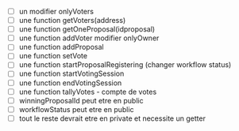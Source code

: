 - [ ] un modifier onlyVoters
- [ ] une function getVoters(address)
- [ ] une function getOneProposal(idproposal)
- [ ] une function addVoter modifier onlyOwner
- [ ] une function addProposal
- [ ] une function setVote
- [ ] une function startProposalRegistering (changer workflow status)
- [ ] une function startVotingSession
- [ ] une function endVotingSession
- [ ] une function tallyVotes - compte de votes
- [ ] winningProposalId peut etre en public
- [ ] workflowStatus peut etre en public
- [ ] tout le reste devrait etre en private et necessite un getter
